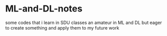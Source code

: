 # ML-and-DL-notes
some codes that i learn in SDU classes
an amateur in ML and DL
but eager to create something and apply them to my future work
